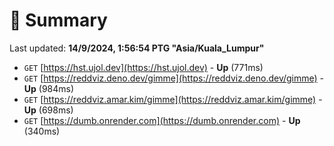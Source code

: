 # 📖 Summary
Last updated: **14/9/2024, 1:56:54 PTG "Asia/Kuala_Lumpur"**

- `GET` [https://hst.ujol.dev](https://hst.ujol.dev) - **Up** (771ms)
- `GET` [https://reddviz.deno.dev/gimme](https://reddviz.deno.dev/gimme) - **Up** (984ms)
- `GET` [https://reddviz.amar.kim/gimme](https://reddviz.amar.kim/gimme) - **Up** (698ms)
- `GET` [https://dumb.onrender.com](https://dumb.onrender.com) - **Up** (340ms)

